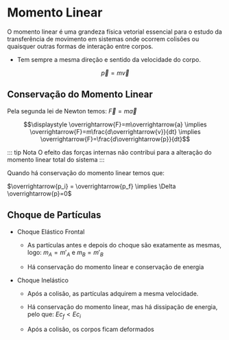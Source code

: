 # Momento Linear

O momento linear é uma grandeza física vetorial essencial para o estudo da transferência de movimento em sistemas onde ocorrem colisões ou quaisquer outras formas de interação entre corpos.

- Tem sempre a mesma direção e sentido da velocidade do corpo.

$$\overrightarrow p = m \overrightarrow v$$

## Conservação do Momento Linear

Pela segunda lei de Newton temos: $\overrightarrow{F}=m\overrightarrow{a}$

$$\displaystyle \overrightarrow{F}=m\overrightarrow{a} \implies \overrightarrow{F}=m\frac{d\overrightarrow{v}}{dt} \implies \overrightarrow{F}=\frac{d\overrightarrow{p}}{dt}$$

::: tip Nota
O efeito das forças internas não contribui para a alteração do momento linear total do sistema
:::

Quando há conservação do momento linear temos que:

$\overrightarrow{p_i} = \overrightarrow{p_f} \implies \Delta \overrightarrow{p}=0$

## Choque de Partículas

- Choque Elástico Frontal

  - As partículas antes e depois do choque são exatamente as mesmas, logo: $m_A=m'_A \text{ e } m_B=m'_B$

  - Há conservação do momento linear e conservação de energia

- Choque Inelástico

  - Após a colisão, as partículas adquirem a mesma velocidade.

  - Há conservação do momento linear, mas há dissipação de energia, pelo que: $Ec_f<Ec_i$

  - Após a colisão, os corpos ficam deformados
